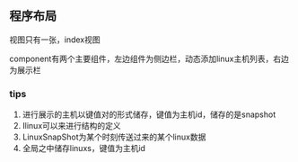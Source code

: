## 程序布局

视图只有一张，index视图

component有两个主要组件，左边组件为侧边栏，动态添加linux主机列表，右边为展示栏

### tips

1. 进行展示的主机以键值对的形式储存，键值为主机id，储存的是snapshot
2. Ilinux可以来进行结构的定义
3. LinuxSnapShot为某个时刻传送过来的某个linux数据
4. 全局之中储存linuxs，键值为主机id

